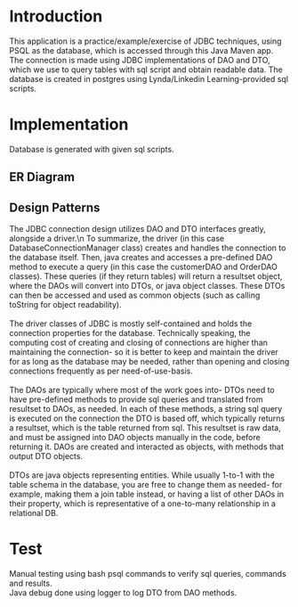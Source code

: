 # Introduction
This application is a practice/example/exercise of JDBC techniques, using PSQL as the database, which is accessed through this Java Maven app. The connection is made using JDBC implementations of DAO and DTO, which we use to query tables with sql script and obtain readable data. The database is created in postgres using Lynda/Linkedin Learning-provided sql scripts.

# Implementation
Database is generated with given sql scripts.
## ER Diagram


## Design Patterns
The JDBC connection design utilizes DAO and DTO interfaces greatly, alongside a driver.\n
To summarize, the driver (in this case DatabaseConnectionManager class) creates and handles the connection to the database itself. Then, java creates and accesses a pre-defined DAO method to execute a query (in this case the customerDAO and OrderDAO classes). These queries (if they return tables) will return a resultset object, where the DAOs will convert into DTOs, or java object classes. These DTOs can then be accessed and used as common objects (such as calling toString for object readability).<br>
<br>
The driver classes of JDBC is mostly self-contained and holds the connection properties for the database. Technically speaking, the computing cost of creating and closing of connections are higher than maintaining the connection- so it is better to keep and maintain the driver for as long as the database may be needed, rather than opening and closing connections frequently as per need-of-use-basis.<br>
<br>
The DAOs are typically where most of the work goes into- DTOs need to have pre-defined methods to provide sql queries and translated from resultset to DAOs, as needed. In each of these methods, a string sql query is executed on the connection the DTO is based off, which typically returns a resultset, which is the table returned from sql. This resultset is raw data, and must be assigned into DAO objects manually in the code, before returning it. DAOs are created and interacted as objects, with methods that output DTO objects.<br>
<br>
DTOs are java objects representing entities. While usually 1-to-1 with the table schema in the database, you are free to change them as needed- for example, making them a join table instead, or having a list of other DAOs in their property, which is representative of a one-to-many relationship in a relational DB.

# Test
Manual testing using bash psql commands to verify sql queries, commands and results.<br>
Java debug done using logger to log DTO from DAO methods.
